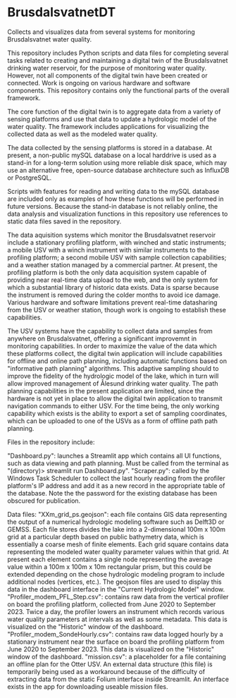 # BrusdalsvatnetDT
Collects and visualizes data from several systems for monitoring Brusdalsvatnet water quality.

This repository includes Python scripts and data files for completing several tasks related to creating and maintaining a digital twin of the Brusdalsvatnet drinking water reservoir, for the purpose of monitoring water quality. However, not all components of the digital twin have been created or connected. Work is ongoing on various hardware and software components. This repository contains only the functional parts of the overall framework.

The core function of the digital twin is to aggregate data from a variety of sensing platforms and use that data to update a hydrologic model of the water quality. The framework includes applications for visualizing the collected data as well as the modeled water quality. 

The data collected by the sensing platforms is stored in a database. At present, a non-public mySQL database on a local harddrive is used as a stand-in for a long-term solution using more reliable disk space, which may use an alternative free, open-source database architecture such as InfluxDB or PostgreSQL. 

Scripts with features for reading and writing data to the mySQL database are included only as examples of how these functions will be performed in future versions. Because the stand-in database is not reliably online, the data analysis and visualization functions in this repository use references to static data files saved in the repository.

The data aquisition systems which monitor the Brusdalsvatnet reservoir include a stationary profiling platform, with winched and static instruments; a mobile USV with a winch instrument with similar instruments to the profiling platform; a second mobile USV with sample collection capabilities; and a weather station managed by a commercial partner. At present, the profiling platform is both the only data acquisition system capable of providing near real-time data upload to the web, and the only system for which a substantial library of historic data exists. Data is sparse because the instrument is removed during the colder months to avoid ice damage.  Various hardware and software limitations prevent real-time datasharing from the USV or weather station, though work is ongoing to establish these capabilities.

The USV systems have the capability to collect data and samples from anywhere on Brusdalsvatnet, offering a significant improvemnt in monitoring capabilities. In order to maximize the value of the data which these platforms collect, the digital twin application will include capabilities for offline and online path planning, including automatic functions based on "informative path planning" algorithms. This adaptive sampling should to improve the fidelity of the hydrologic model of the lake, which in turn will allow improved management of Ålesund drinking water quality. The path planning capabilities in the present application are limited, since the hardware is not yet in place to allow the digital twin application to transmit navigation commands to either USV. For the time being, the only working capability which exists is the ability to export a set of sampling coordinates, which can be uploaded to one of the USVs as a form of offline path path planning.

Files in the repository include:

"Dashboard.py": launches a Streamlit app which contains all UI functions, such as data viewing and path planning. Must be called from the terminal as "(directory)> streamlit run Dashboard.py".
"Scraper.py": called by the Windows Task Scheduler to collect the last hourly reading from the profiler platform's IP address and add it as a new record in the appropriate table of the database. Note the the password for the existing database has been obscured for publication.

Data files:
"XXm_grid_ps.geojson": each file contains GIS data representing the output of a numerical hydrologic modeling software such as Delft3D or GEMSS. Each file stores divides the lake into a 2-dimensional 100m x 100m grid at a particular depth based on public bathymetry data, which is essentially a coarse mesh of finite elements. Each grid square contains data representing the modeled water quality parameter values within that grid. At present each element contains a single node representing the average value within a 100m x 100m x 10m rectangular prism, but this could be extended depending on the chose hydrologic modeling program to include additional nodes (vertices, etc.). The geojson files are used to display this data in the dashboard interface in the "Current Hydrologic Model" window.
"Profiler_modem_PFL_Step.csv": contains raw data from the vertical profiler on board the profiling platform, collected from June 2020 to September 2023. Twice a day, the profiler lowers an instrument which records various water quality parameters at intervals as well as some metadata. This data is visualized on the "Historic" window of the dashboard.
"Profiler_modem_SondeHourly.csv": contains raw data logged hourly by a stationary instrument near the surface on board the profiling platform from June 2020 to September 2023. This data is visualized on the "Historic" window of the dashboard.
"mission.csv": a placeholder for a file containing an offline plan for the Otter USV. An external data structure (this file) is temporarily being used as a workaround because of the difficulty of extracting data from the static Folium interface inside Streamlit. An interface exists in the app for downloading useable mission files.
